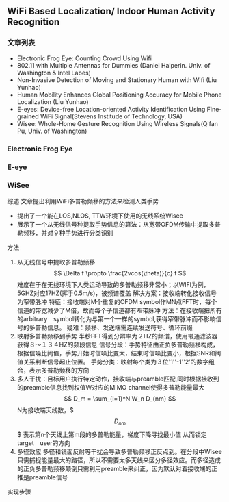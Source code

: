 ## WiFi Based Localization/ Indoor Human Activity Recognition

### 文章列表
- Electronic Frog Eye: Counting Crowd Using Wifi 
- 802.11 with Multiple Antennas for Dummies (Daniel Halperin. Univ. of Washington & Intel Labes)
- Non-Invasive Detection of Moving and Stationary Human with Wifi (Liu Yunhao)
- Human Mobility Enhances Global Positioning Accuracy for Mobile Phone Localization (Liu Yunhao)
- E-eyes: Device-free Location-oriented Activity Identification Using Fine-grained WiFi Signal(Stevens Institude of Technology, USA)
- Wisee: Whole-Home Gesture Recognition Using Wireless Signals(Qifan Pu, Univ. of Washington)

### Electronic Frog Eye

### E-eye

### WiSee
综述
文章提出利用WiFi多普勒频移的方法来检测人类手势
- 提出了一个能在LOS,NLOS, TTW环境下使用的无线系统Wisee
- 展示了一个从无线信号种提取手势信息的算法：从宽带OFDM传输中提取多普勒频移，并对９种手势进行分类识别

方法
1. 从无线信号中提取多普勒频移
$$
\Delta f \propto \frac{2vcos(\theta)}{c} f
$$
难度在于在无线环境下人类运动导致的多普勒频移非常小；以WIFI为例，5GHZ对应17HZ(挥手0.5m/s)，被频谱覆盖
解决方案：接收端转化接收信号为窄带脉冲
特征：接收端对M个重复的OFDM symbol作MN点FFT时，每个信道的带宽减少了M倍，故而每个子信道都有窄带脉冲
方法：在接收端把所有的arbitrary　symbol转化为与第一个一样的symbol,获得窄带脉冲而不影响信号的多普勒信息。
疑难：频移、发送端需连续发送符号、循环前缀
2. 映射多普勒频移到手势
半秒FFT得到分辨率为２HZ的频谱，使用带通滤波器获得８～１３４HZ的频段信息
信号分段：手势特征由正负多普勒频移构成，　根据信噪比阈值，手势开始时信噪比变大，结束时信噪比变小，根据SNR和阈值关系判断信号起止位置。
手势分类：映射每个类为３位'1''-1''2'的数字组合，表示多普勒频移的方向
3. 多人干扰：目标用户执行特定动作，接收端与preamble匹配,同时根据接收到的preamble信息找到权值W对应的MIMO channel使得多普勒能量最大
$$
D_m = \sum_{i=1}^N W_n D_{nm}
$$
N为接收端天线数，$$$D_{nm}$$$ 表示第n个天线上第m段的多普勒能量，梯度下降寻找最小值
从而锁定target　user的方向
4. 多径效应
多径和镜面反射等干扰会导致多普勒频移正反点到。在分段中Wisee只需捕捉能量最大的路径，所以不需要太多天线来区分多径效应。而多径造成的正负多普勒频移颠倒只需利用preamble来纠正，因为默认对着接收端的正推是preamble信号


实现步骤






